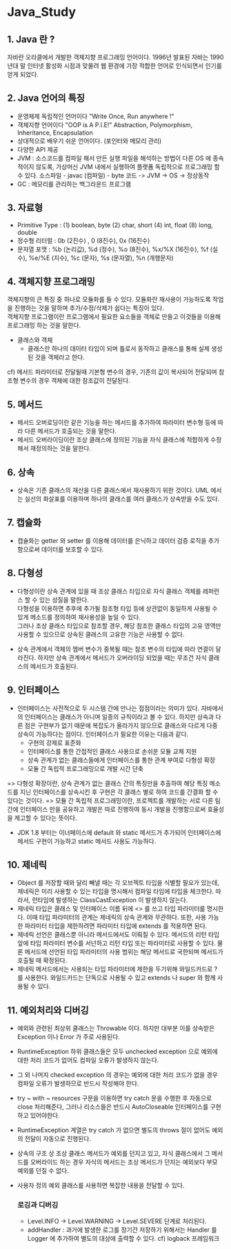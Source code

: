 # Java_Study
## 1. Java 란 ?
자바란 오라클에서 개발한 객체지향 프로그래밍 언어이다. 1996년 발표된 자바는 1990년대 말 인터넷 활성화 시점과 맞물려 웹 환경에 가장 적합한 언어로 인식되면서 인기를 얻게 되었다.

## 2. Java 언어의 특징
- 운영체제 독립적인 언어이다 "Write Once, Run anywhere !"
- 객체지향 언어이다 "OOP is A P.I.E!" Abstraction, Polymorphism, Inheritance, Encapsulation
- 상대적으로 배우기 쉬운 언어이다. (포인터와 메모리 관리)
- 다양한 API 제공
- JVM : 소스코드를 컴파일 해서 만든 실행 파일을 해석하는 방법이 다른 OS 에 종속적이지 않도록, 가상머신 JVM 내에서 실행하여 플랫폼 독립적으로 프로그래밍 할 수 있다.
소스파일 - javac (컴파일) - byte 코드 -> JVM -> OS -> 정상동작
- GC : 메모리를 관리하는 백그라운드 프로그램

## 3. 자료형
- Primitive Type : (1) boolean, byte (2) char, short (4) int, float (8) long, double
- 정수형 리터럴 : 0b (2진수) , 0 (8진수), 0x (16진수)
- 문자열 포맷 : %b (논리값), %d (정수), %o (8진수), %x/%X (16진수), %f (실수), %e/%E (지수), %c (문자), %s (문자열), %n (개행문자)

## 4. 객체지향 프로그래밍
객체지향의 큰 특징 중 하나로 모듈화를 들 수 있다. 모듈화란 재사용이 가능하도록 작업을 진행하는 것을 말하며 추가/수정/삭제가 쉽다는 특징이 있다. <br/>
객체지향 프로그램이란 프로그램에서 필요한 요소들을 객체로 만들고 이것들을 이용해 프로그래밍 하는 것을 말한다.

- 클래스와 객체
  - 클래스란 하나의 데이터 타입이 되며 틀로서 동작하고 클래스를 통해 실제 생성된 것을 객체라고 한다.
  
cf) 메서드 파라미터로 전달될때 기본형 변수의 경우, 기존의 값이 복사되어 전달되며 참조형 변수의 경우 객체에 대한 참조값이 전달된다.

## 5. 메서드
- 메서드 오버로딩이란 같은 기능을 하는 메서드를 추가하여 파라미터 변수형 등에 따라 다른 메서드가 호출되는 것을 말한다.
- 메서드 오버라이딩이란 조상 클래스에 정의된 기능을 자식 클래스에 적합하게 수정해서 재정의하는 것을 말한다.

## 6. 상속
- 상속은 기존 클래스의 재산을 다른 클래스에서 재사용하기 위한 것이다. UML 에서는 실선의 화살표를 이용하며 하나의 클래스를 여러 클래스가 상속받을 수도 있다.

## 7. 캡슐화
- 캡슐화는 getter 와 setter 를 이용해 데이터를 은닉하고 데이터 검증 로직을 추가함으로써 데이터를 보호할 수 있다.

## 8. 다형성
- 다형성이란 상속 관계에 있을 때 조상 클래스 타입으로 자식 클래스 객체를 레퍼런스 할 수 있는 성질을 말한다. <br/>
다형성을 이용하면 추후에 추가될 참조형 타입 등에 상관없이 동일하게 사용될 수 있게 메소드를 정의하여 재사용성을 높일 수 있다. <br/>
그러나 조상 클래스 타입으로 참조할 경우, 해당 참조한 클래스 타입의 고유 영역만 사용할 수 있으므로 상속된 클래스의 고유한 기능은 사용할 수 없다. <br/>

- 상속 관계에서 객체의 멤버 변수가 중복될 때는 참조 변수의 타입에 따라 연결이 달라진다.
하지만 상속 관계에서 메서드가 오버라이딩 되었을 때는 무조건 자식 클래스의 메서드가 호출된다.

## 9. 인터페이스
- 인터페이스는 사전적으로 두 시스템 간에 만나는 접점이라는 의미가 있다. 자바에서의 인터페이스는 클래스가 아니며 일종의 규칙이라고 볼 수 있다.
 하지만 상속과 다른 점은 구현부가 없기 때문에 복잡도가 올라가지 않으므로 클래스와 다르게 다중 상속이 가능하다는 점이다. 인터페이스가 필요한 이유는 다음과 같다.
  - 구현의 강제로 표준화
  - 인터페이스를 통한 간접적인 클래스 사용으로 손쉬운 모듈 교체 지원
  - 상속 관계가 없는 클래스들에게 인터페이스를 통한 관계 부여로 다형성 확장
  - 모듈 간 독립적 프로그래밍으로 개발 시간 단축
  
=> 다형성 확장이란, 상속 관계가 없는 클래스 간의 특징만을 추출하여 해당 특징 메소드를 지닌 인터페이스를 상속시킨 후 구현은 각 클래스 별로 하여 코드를 간결화 할 수 있다는 것이다.
=> 모듈 간 독립적 프로그래밍이란, 프로젝트를 개발하는 서로 다른 팀 간에 인터페이스 만을 공유하고 개발은 따로 진행하여 동시 개발을 진행함으로써 효율성을 제고할 수 있다는 뜻이다.

- JDK 1.8 부터는 이너페이스에 default 와 static 메서드가 추가되어 인터페이스에 메서드 구현이 가능하고 static 메서드 사용도 가능하다.

## 10. 제네릭
- Object 를 저장할 때와 달리 빼낼 때는 각 오브젝트 타입을 식별할 필요가 있는데, 제네릭은 미리 사용할 수 있는 타입을 명시해서 컴파일 타임에 타입을 체크한다.
따라서, 런타임에 발생하는 ClassCastException 이 발생하지 않는다.
- 제네릭 타입은 클래스 및 인터페이스 이름 뒤에 <> 를 쓰고 타입 파라미터를 명시한다. 이때 타입 파라미터의 관계는 제네릭의 상속 관계와 무관하다.
또한, 사용 가능한 파라미터 타입을 제한하려면 파라미터 타입에 extends 를 적용하면 된다.
- 제네릭 선언은 클래스뿐 아니라 메서드에서도 이뤄질 수 있다. 메서드의 리턴 타입 앞에 타입 파라미터 변수를 서넌하고 리턴 타입 또는 파라미터로 사용할 수 있다.
물론 메서드에 선언된 타입 파라미터의 사용 범위는 해당 메서드로 국한되며 메서드가 호출될 때 확정된다.
- 제네릭 메서드에서는 사용되는 타입 파라미터에 제한을 두기위해 와일드카드로 ? 를 사용한다. 와일드카드는 단독으로 사용될 수 있고 extends 나 super 와 함께 사용될 수 있다.

## 11. 예외처리와 디버깅
- 예외와 관련된 최상위 클래스는 Throwable 이다. 하지만 대부분 이를 상속받은 Exception 이나 Error 가 주로 사용된다.
- RuntimeException 하위 클래스들은 모두 unchecked exception 으로 예외에 대한 처리 코드가 없어도 컴파일 오류가 발생하지 않는다.
- 그 외 나머지 checked exception 의 경우는 예외에 대한 처리 코드가 없을 경우 컴파일 오류가 발생하므로 반드시 작성해야 한다.
- try ~ with ~ resources 구문을 이용하면 try catch 문을 수행한 후 자동으로 close 처리해준다, 
그러나 리소스들은 반드시 AutoCloseable 인터페이스를 구현하고 있어야한다.
- RuntimeException 계열은 try catch 가 없으면 별도의 throws 절이 없어도 예외의 전달이 자동으로 진행된다.
- 상속의 구조 상 조상 클래스 메서드가 예외를 던지고 있고, 자식 클래스에서 그 메서드를 오버라이드 하는 경우 자식의 메서드는 조상 메서드가 던지는 예외보다
부모 예외를 던질 수 없다.
- 사용자 정의 예외 클래스를 사용하면 복잡한 내용을 전달할 수 있다.

  ### 로깅과 디버깅
  - Level.INFO -> Level.WARNING -> Level.SEVERE 단계로 처리된다.
  - addHandler : 과거에 발생한 로그를 장기간 저장하기 위해서는 Handler 를 Logger 에 추가하여 별도의 대상에 출력할 수 있다.
  cf) logback 프레임워크
  
